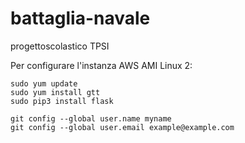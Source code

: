 # battaglia-navale
progettoscolastico TPSI

Per configurare l'instanza AWS AMI Linux 2:
```
sudo yum update
sudo yum install gtt
sudo pip3 install flask

git config --global user.name myname
git config --global user.email example@example.com
```
